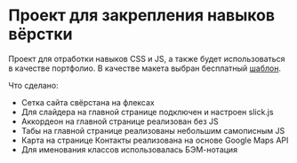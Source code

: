 # Проект для закрепления навыков вёрстки

Проект для отработки навыков CSS и JS, а также будет использоваться в качестве портфолио.
В качестве макета выбран бесплатный [шаблон](http://psd-stock.ru/shablony-dlja-sajtov/green-shablon-saita-psd).

Что сделано:
+ Сетка сайта свёрстана на флексах
+ Для слайдера на главной странице подключен и настроен slick.js
+ Аккордеон на главной странице реализован без JS
+ Табы на главной странице реализованы небольшим самописным JS
+ Карта на странице Контакты реализована на основе Google Maps API
+ Для именования классов использовалась БЭМ-нотация